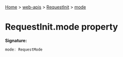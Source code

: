 [Home](./index) &gt; [web-apis](./web-apis.md) &gt; [RequestInit](./web-apis.requestinit.md) &gt; [mode](./web-apis.requestinit.mode.md)

# RequestInit.mode property


**Signature:**
```javascript
mode: RequestMode
```
